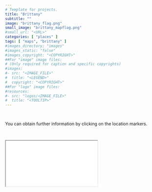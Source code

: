 ```yaml
---
# Template for projects.
title: "Brittany"
subtitle: ""
image: "brittany_flag.png"
small_image: "brittany_mapflag.png"
#small_url: "<URL>"
categories: [ "places" ]
tags: [ "maps", "brittany" ]
#images_directory; "images"
#images_static: "false"
#images_copyright: "<COPYRIGHT>"
##For "image" image files:
# (Only required for caption and specific copyrights)
#images:
#- src: "<IMAGE_FILE>"
#  title: "<LEGEND>"
#  copyright: "<COPYRIGHT>"
##For "logo" image files:
#resources:
#- src: "logos/<IMAGE_FILE>"
#  title: "<TOOLTIP>"
---
```


&nbsp;

You can obtain further information by clicking on the location markers.

&nbsp;


<div class="thumbnail-container">
  <div class="thumbnail">
   <iframe src="/html/map_wales.html" frameborder="2" ></iframe>
  </div>
</div>